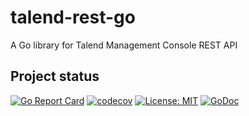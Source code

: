 # talend-rest-go
A Go library for Talend Management Console REST API


## Project status


<!---
![CI](https://github.com/bartsimp/talend-rest-go/workflows/CI/badge.svg)
--->
[![Go Report Card](https://goreportcard.com/badge/github.com/bartsimp/talend-rest-go)](https://goreportcard.com/report/github.com/bartsimp/talend-rest-go)
[![codecov](https://codecov.io/gh/bartsimp/talend-rest-go/branch/master/graph/badge.svg)](https://codecov.io/gh/bartsimp/talend-rest-go)
[![License: MIT](https://img.shields.io/badge/License-MIT-yellow.svg)](https://opensource.org/licenses/MIT)
[![GoDoc](https://godoc.org/github.com/bartsimp/talend-rest-go?status.svg)](https://godoc.org/github.com/bartsimp/talend-rest-go)
